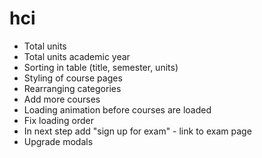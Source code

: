 # hci

- Total units
- Total units academic year
- Sorting in table (title, semester, units)
- Styling of course pages
- Rearranging categories
- Add more courses
- Loading animation before courses are loaded
- Fix loading order
- In next step add "sign up for exam" - link to exam page
- Upgrade modals